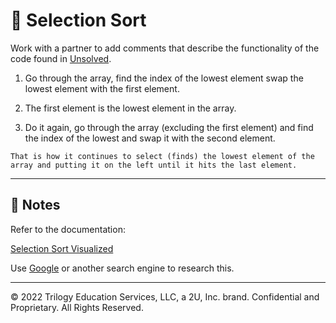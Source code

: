 # 📐 Selection Sort

Work with a partner to add comments that describe the functionality of the code found in [Unsolved](./code-review).


1. Go through the array, find the index of the lowest element swap the lowest element with the first element.

2. The first element is the lowest element in the array.

3. Do it again, go through the array (excluding the first element) and
find the index of the lowest and swap it with the second element.

```That is how it continues to select (finds) the lowest element of the array and putting it on the left until it hits the last element.```

---

## 📝 Notes

Refer to the documentation: 

[Selection Sort Visualized](https://www.hackerearth.com/practice/algorithms/sorting/selection-sort/visualize/)


Use [Google](https://www.google.com) or another search engine to research this.

---
© 2022 Trilogy Education Services, LLC, a 2U, Inc. brand. Confidential and Proprietary. All Rights Reserved.
